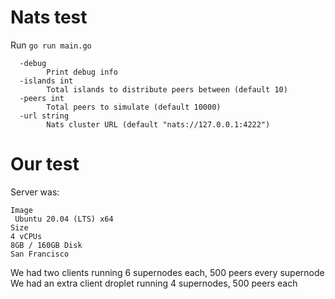 # Nats test

Run `go run main.go`

```
  -debug
    	Print debug info
  -islands int
    	Total islands to distribute peers between (default 10)
  -peers int
    	Total peers to simulate (default 10000)
  -url string
    	Nats cluster URL (default "nats://127.0.0.1:4222")
```

# Our test

Server was:

```
Image
 Ubuntu 20.04 (LTS) x64
Size
4 vCPUs
8GB / 160GB Disk
San Francisco
```

We had two clients running 6 supernodes each, 500 peers every supernode
We had an extra client droplet running 4 supernodes, 500 peers each
